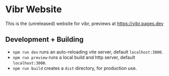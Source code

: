 # Vibr Website

This is the (unreleased) website for vibr, previews at <https://vibr.pages.dev>

## Development + Building

- `npm run dev` runs an auto-reloading vite server, default `localhost:3000`.
- `npm run preview` runs a local build and http server, default `localhost:3000`.
- `npm run build` creates a `dist` directory, for production use.
